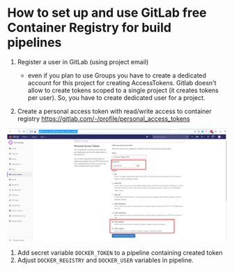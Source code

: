 # How to set up and use GitLab free Container Registry for build pipelines

1. Register a user in GitLab (using project email)
    - even if you plan to use Groups you have to create a dedicated account for this project for creating AccessTokens. Gitlab doesn't allow to create tokens scoped to a single project (it creates tokens per user). So, you have to create dedicated user for a project.

1. Create a personal access token with read/write access to container registry
https://gitlab.com/-/profile/personal_access_tokens

![](images/gitlab-access-token.png)
1. Add secret variable `DOCKER_TOKEN` to a pipeline containing created token
1. Adjust `DOCKER_REGISTRY` and `DOCKER_USER` variables in pipeline.
